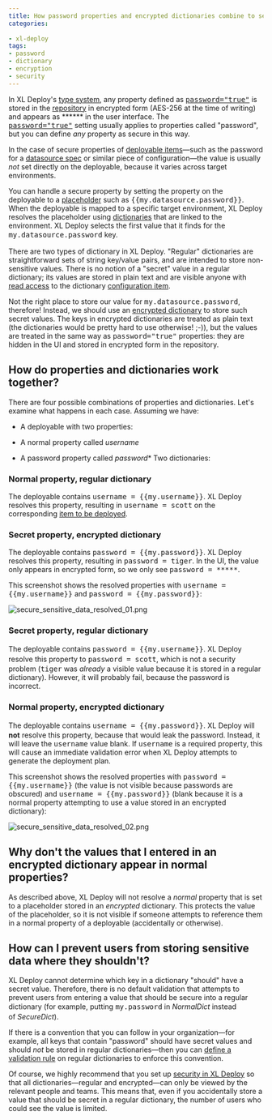 ```yaml
---
title: How password properties and encrypted dictionaries combine to secure sensitive data in XL Deploy
categories:
 
- xl-deploy
tags:
- password
- dictionary
- encryption
- security
---
```


In XL Deploy's [type system](http://docs.xebialabs.com/releases/latest/deployit/referencemanual.html#type-system), any property defined as [<tt>password="true"</tt>](http://docs.xebialabs.com/releases/latest/deployit/customizationmanual.html#synthetic-properties) is stored in the [repository](http://docs.xebialabs.com/releases/latest/deployit/referencemanual.html#repository) in encrypted form (AES-256 at the time of writing) and appears as ****** in the user interface. The [<tt>password="true"</tt>](http://docs.xebialabs.com/releases/latest/deployit/customizationmanual.html#synthetic-properties)&nbsp;setting&nbsp;usually applies to properties called "password", but you can define _any_&nbsp;property as secure in this way.

In the case of secure properties of [deployable items](http://docs.xebialabs.com/releases/latest/deployit/referencemanual.html#deployables)—such as the password for a [datasource spec](http://docs.xebialabs.com/releases/latest/tomcat-plugin/tomcatPluginManual.html#tomcatdatasourcespec) or similar piece of configuration—the value is usually _not_ set directly on the deployable, because it varies across target environments.

You can handle a secure property by setting the property on the deployable&nbsp;to a [placeholder](http://docs.xebialabs.com/releases/4.0/deployit/referencemanual.html#placeholders) such as <tt>{{my.datasource.password}}</tt>. When the deployable is mapped to a specific target environment, XL Deploy resolves the placeholder using [dictionaries](http://docs.xebialabs.com/releases/latest/deployit/referencemanual.html#dictionaries)&nbsp;that are linked to the environment. XL Deploy selects the first value that it finds for the <tt style="font-size: 1em; line-height: 1.45em;">my.datasource.password</tt>&nbsp;key.

There are two types of dictionary in XL Deploy. "Regular" dictionaries are straightforward sets of string key/value pairs, and are intended to store non-sensitive values. There is no notion of a "secret" value in a regular dictionary; its values are stored in plain text and are visible anyone with [read access](http://docs.xebialabs.com/releases/latest/deployit/securitymanual.html#permissions) to the dictionary [configuration item](http://docs.xebialabs.com/releases/latest/deployit/referencemanual.html#configuration-items-cis).

Not the right place to store our value for <tt>my.datasource.password</tt>, therefore! Instead, we should use an [encrypted dictionary](http://docs.xebialabs.com/releases/latest/deployit/referencemanual.html#encrypted-dictionaries) to store such secret values. The keys in encrypted dictionaries are treated as plain text (the dictionaries would be pretty hard to use otherwise! ;-)), but the values are treated in the same way as <tt>password="true"</tt> properties: they are hidden in the UI and stored in encrypted form in the repository.

## How do properties and dictionaries work together?

There are four possible combinations of properties and dictionaries.&nbsp;Let's examine what happens in each case.&nbsp;Assuming we have:

*   A deployable with two properties:

*   A normal property called _username_
*   A password property called _password_*   Two dictionaries:

### Normal property, regular dictionary

The deployable contains <tt>username = {{my.username}}</tt>. XL Deploy resolves this property, resulting in <tt>username = scott</tt> on the corresponding [item to be deployed](http://docs.xebialabs.com/releases/latest/deployit/referencemanual.html#deployeds).

### Secret property, encrypted dictionary

The&nbsp;deployable contains <tt style="background-color: initial;">password = {{my.password}}</tt>. XL Deploy resolves this property, resulting in <tt style="background-color: initial;">password = tiger</tt>. In the UI, the value only appears in encrypted form, so we only see <tt style="background-color: initial;">password = *****</tt>.

This screenshot shows the resolved properties with&nbsp;<tt>username = {{my.username}}</tt> and&nbsp;<tt>password = {{my.password}}</tt>:

![secure_sensitive_data_resolved_01.png](/attachments/token/QVznBam0ZxxgdGFLcbIR7sSdb/?name=secure_sensitive_data_resolved_01.png)

### Secret property, regular dictionary

The deployable contains&nbsp;<tt style="font-size: 1em; line-height: 1.45em; background-color: initial;">password = {{my.username}}</tt>. XL Deploy resolve this property to <tt style="font-size: 1em; line-height: 1.45em; background-color: initial;">password = scott</tt>, which is not a security problem (<tt>tiger</tt> was _already_ a visible value because it is stored in a regular dictionary). However, it will probably fail, because the password is incorrect.

### Normal property, encrypted dictionary

The deployable contains <tt style="font-size: 1em; line-height: 1.45em; background-color: initial;">username = {{my.password}}</tt>. XL Deploy will **not** resolve this property, because that would leak the password. Instead, it will leave the <tt>username</tt>&nbsp;value blank. If&nbsp;<tt>username</tt>&nbsp;is a required property, this will cause an immediate validation error when XL Deploy attempts to generate the deployment plan.

This screenshot shows the resolved properties with&nbsp;<tt>password = {{my.username}}</tt> (the value is not visible because passwords are obscured) and <tt>username = {{my.password}}</tt> (blank because it is a normal property attempting to use a value stored in an encrypted dictionary):

![secure_sensitive_data_resolved_02.png](/attachments/token/04m4Ar1usLrLElPnaYFX5xZSZ/?name=secure_sensitive_data_resolved_02.png)

## Why don't the values that I entered in an encrypted dictionary appear in normal properties?

As described above, XL Deploy will not resolve a _normal_ property that is set to a placeholder stored in an _encrypted_ dictionary. This protects the value of the placeholder, so it is not&nbsp;visible if someone attempts to reference them in a normal property of a deployable (accidentally or otherwise).

## How can I prevent users from storing sensitive data where they shouldn't?

XL Deploy cannot determine which key in a dictionary "should" have a secret value. Therefore, there is no&nbsp;default validation that attempts to prevent users from entering a value that should be secure into a regular dictionary (for example, putting <tt style="font-size: 1em; line-height: 1.45em;">my.password</tt>&nbsp;in&nbsp;_NormalDict_&nbsp;instead of&nbsp;_SecureDict_).

If there is a convention that you can follow in your organization—for example, all keys that contain "password" should have secret values and should&nbsp;_not_ be stored in regular dictionaries—then you can&nbsp;[define a validation rule](http://docs.xebialabs.com/releases/latest/deployit/customizationmanual.html#validation-rules) on regular dictionaries to enforce this convention.

Of course, we highly recommend that you set up&nbsp;[security in XL Deploy](http://docs.xebialabs.com/releases/latest/deployit/securitymanual.html#security-in-xl-deploy)&nbsp;so that all dictionaries—regular&nbsp;and&nbsp;encrypted—can only be viewed by the relevant people and teams. This means that, even if you accidentally&nbsp;store a value that should be secret in a regular dictionary, the number of users who could see the value is limited.
